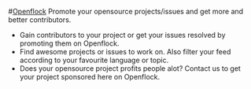 #[Openflock](http://www/openflock.co)
Promote your opensource projects/issues and get more and better contributors.

* Gain contributors to your project or get your issues resolved by promoting them on Openflock.
* Find awesome projects or issues to work on. Also filter your feed according to your favourite language or topic.
* Does your opensource project profits people alot? Contact us to get your project sponsored here on Openflock.
